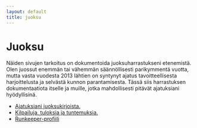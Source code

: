 ```yaml
---
layout: default
title: juoksu
---
```


# Juoksu

Näiden sivujen tarkoitus on dokumentoida juoksuharrastukseni etenemistä.
Olen juossut enemmän tai vähemmän säännöllisesti parikymmentä vuotta,
mutta vasta vuodesta 2013 lähtien on syntynyt ajatus tavoitteellisesta
harjoittelusta ja selvästä kunnon parantamisesta. Tässä siis
harrastuksen dokumentaatiota itselle ja muille, jotka mahdollisesti
pitävät ajatuksiani hyödyllisinä.

-   [Ajatuksiani juoksukirjoista.](kirjoja)
-   [Kilpailuja, tuloksia ja tuntemuksia.](tulokset)
-   [Runkeeper-profiili](http://runkeeper.com/user/parpalo)


